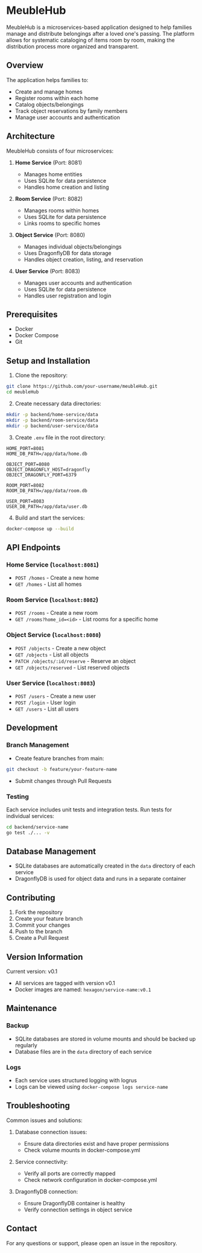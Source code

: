 # MeubleHub

MeubleHub is a microservices-based application designed to help families manage and distribute belongings after a loved one's passing. The platform allows for systematic cataloging of items room by room, making the distribution process more organized and transparent.

## Overview

The application helps families to:
- Create and manage homes
- Register rooms within each home
- Catalog objects/belongings
- Track object reservations by family members
- Manage user accounts and authentication

## Architecture

MeubleHub consists of four microservices:

1. **Home Service** (Port: 8081)
   - Manages home entities
   - Uses SQLite for data persistence
   - Handles home creation and listing

2. **Room Service** (Port: 8082)
   - Manages rooms within homes
   - Uses SQLite for data persistence
   - Links rooms to specific homes

3. **Object Service** (Port: 8080)
   - Manages individual objects/belongings
   - Uses DragonflyDB for data storage
   - Handles object creation, listing, and reservation

4. **User Service** (Port: 8083)
   - Manages user accounts and authentication
   - Uses SQLite for data persistence
   - Handles user registration and login

## Prerequisites

- Docker
- Docker Compose
- Git

## Setup and Installation

1. Clone the repository:
```bash
git clone https://github.com/your-username/meubleHub.git
cd meubleHub
```

2. Create necessary data directories:
```bash
mkdir -p backend/home-service/data
mkdir -p backend/room-service/data
mkdir -p backend/user-service/data
```

3. Create `.env` file in the root directory:
```env
HOME_PORT=8081
HOME_DB_PATH=/app/data/home.db

OBJECT_PORT=8080
OBJECT_DRAGONFLY_HOST=dragonfly
OBJECT_DRAGONFLY_PORT=6379

ROOM_PORT=8082
ROOM_DB_PATH=/app/data/room.db

USER_PORT=8083
USER_DB_PATH=/app/data/user.db
```

4. Build and start the services:
```bash
docker-compose up --build
```

## API Endpoints

### Home Service (`localhost:8081`)
- `POST /homes` - Create a new home
- `GET /homes` - List all homes

### Room Service (`localhost:8082`)
- `POST /rooms` - Create a new room
- `GET /rooms?home_id=<id>` - List rooms for a specific home

### Object Service (`localhost:8080`)
- `POST /objects` - Create a new object
- `GET /objects` - List all objects
- `PATCH /objects/:id/reserve` - Reserve an object
- `GET /objects/reserved` - List reserved objects

### User Service (`localhost:8083`)
- `POST /users` - Create a new user
- `POST /login` - User login
- `GET /users` - List all users

## Development

### Branch Management
- Create feature branches from main:
```bash
git checkout -b feature/your-feature-name
```
- Submit changes through Pull Requests

### Testing
Each service includes unit tests and integration tests. Run tests for individual services:
```bash
cd backend/service-name
go test ./... -v
```

## Database Management

- SQLite databases are automatically created in the `data` directory of each service
- DragonflyDB is used for object data and runs in a separate container

## Contributing

1. Fork the repository
2. Create your feature branch
3. Commit your changes
4. Push to the branch
5. Create a Pull Request

## Version Information

Current version: v0.1
- All services are tagged with version v0.1
- Docker images are named: `hexagon/service-name:v0.1`

## Maintenance

### Backup
- SQLite databases are stored in volume mounts and should be backed up regularly
- Database files are in the `data` directory of each service

### Logs
- Each service uses structured logging with logrus
- Logs can be viewed using `docker-compose logs service-name`

## Troubleshooting

Common issues and solutions:

1. Database connection issues:
   - Ensure data directories exist and have proper permissions
   - Check volume mounts in docker-compose.yml

2. Service connectivity:
   - Verify all ports are correctly mapped
   - Check network configuration in docker-compose.yml

3. DragonflyDB connection:
   - Ensure DragonflyDB container is healthy
   - Verify connection settings in object service

## Contact

For any questions or support, please open an issue in the repository.